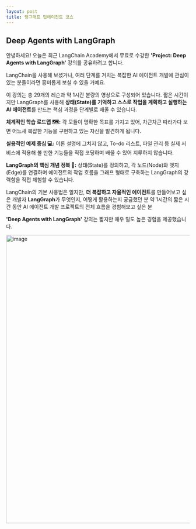 ```yaml
---
layout: post
title: 랭그래프 딥에이전트 코스
---
```


## Deep Agents with LangGraph

안녕하세요! 오늘은 최근 LangChain Academy에서 무료로 수강한 **'Project: Deep Agents with LangGraph'** 강의를 공유하려고 합니다. 

LangChain을 사용해 보셨거나, 여러 단계를 거치는 복잡한 AI 에이전트 개발에 관심이 있는 분들이라면 흥미롭게 보실 수 있을 거예요.

이 강의는 총 29개의 레슨과 약 1시간 분량의 영상으로 구성되어 있습니다. 짧은 시간이지만 LangGraph를 사용해 **상태(State)를 기억하고 스스로 작업을 계획하고 실행하는 AI 에이전트**를 만드는 핵심 과정을 단계별로 배울 수 있습니다.


**체계적인 학습 로드맵 🗺️:** 각 모듈이 명확한 목표를 가지고 있어, 차근차근 따라가다 보면 어느새 복잡한 기능을 구현하고 있는 자신을 발견하게 됩니다.
  
**실용적인 예제 중심 💻:** 이론 설명에 그치지 않고, To-do 리스트, 파일 관리 등 실제 서비스에 적용해 볼 만한 기능들을 직접 코딩하며 배울 수 있어 지루하지 않습니다.
  
**LangGraph의 핵심 개념 정복 🧠:** 상태(State)를 정의하고, 각 노드(Node)와 엣지(Edge)를 연결하며 에이전트의 작업 흐름을 그래프 형태로 구축하는 LangGraph의 강력함을 직접 체험할 수 있습니다.


LangChain의 기본 사용법은 알지만, **더 복잡하고 자율적인 에이전트**를 만들어보고 싶은 개발자
**LangGraph**가 무엇인지, 어떻게 활용하는지 궁금했던 분
약 1시간의 짧은 시간 동안 AI 에이전트 개발 프로젝트의 전체 흐름을 경험해보고 싶은 분

**'Deep Agents with LangGraph'** 강의는 짧지만 매우 밀도 높은 경험을 제공했습니다. 

<img width="1101" height="788" alt="image" src="https://github.com/user-attachments/assets/de3360e0-1162-46f9-add6-e00112ac0432" />

